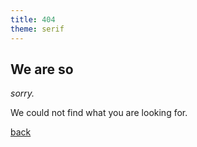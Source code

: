 ```yaml
---
title: 404
theme: serif
---
```

## We are so

_sorry._

We could not find what you are looking for.

[back](https://maehr.github.io/revealjs-presentation-template/)
